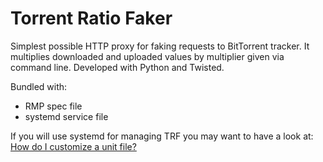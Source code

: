 Torrent Ratio Faker
===================

Simplest possible HTTP proxy for faking requests to BitTorrent tracker. It
multiplies downloaded and uploaded values by multiplier given via command line.
Developed with Python and Twisted.

Bundled with:
* RMP spec file
* systemd service file

If you will use systemd for managing TRF you may want to have a look at:
[How do I customize a unit file?](http://fedoraproject.org/wiki/Systemd#How_do_I_customize_a_unit_file.2F_add_a_custom_unit_file.3F)
